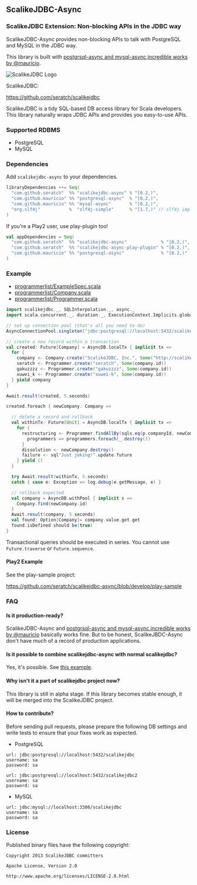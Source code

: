 ## ScalikeJDBC-Async

### ScalikeJDBC Extension: Non-blocking APIs in the JDBC way

ScalikeJDBC-Async provides non-blocking APIs to talk with PostgreSQL and MySQL in the JDBC way. 

This library is built with [postgrsql-async and mysql-async,incredible works by @mauricio](https://github.com/mauricio/postgresql-async).

![ScalikeJDBC Logo](http://scalikejdbc.org/img/logo.png)

ScalikeJDBC:

https://github.com/seratch/scalikejdbc

ScalikeJDBC is a tidy SQL-based DB access library for Scala developers. This library naturally wraps JDBC APIs and provides you easy-to-use APIs.


### Supported RDBMS

- PostgreSQL
- MySQL

### Dependencies

Add `scalikejdbc-async` to your dependencies.

```scala
libraryDependencies ++= Seq(
  "com.github.seratch"  %% "scalikejdbc-async" % "[0.2,)",
  "com.github.mauricio" %% "postgresql-async"  % "[0.2,)",
  "com.github.mauricio" %% "mysql-async"       % "[0.2,)",
  "org.slf4j"           %  "slf4j-simple"      % "[1.7,)" // slf4j implementation
)
```

If you're a Play2 user, use play-plugin too!

```scala
val appDependencies = Seq(
  "com.github.seratch"  %% "scalikejdbc-async"             % "[0.2,)",
  "com.github.seratch"  %% "scalikejdbc-async-play-plugin" % "[0.2,)",
  "com.github.mauricio" %% "postgresql-async"              % "[0.2,)"
)
```

### Example

- [programmerlist/ExampleSpec.scala](https://github.com/seratch/scalikejdbc-async/blob/master/src/test/scala/programmerlist/ExampleSpec.scala)
- [programmerlist/Company.scala](https://github.com/seratch/scalikejdbc-async/blob/master/src/test/scala/programmerlist/Company.scala)
- [programmerlist/Programmer.scala](https://github.com/seratch/scalikejdbc-async/blob/master/src/test/scala/programmerlist/Programmer.scala)

```scala
import scalikejdbc._, SQLInterpolation._, async._
import scala.concurrent._, duration._, ExecutionContext.Implicits.global

// set up connection pool (that's all you need to do)
AsyncConnectionPool.singleton("jdbc:postgresql://localhost:5432/scalikejdbc", "sa", "sa")

// create a new record within a transaction
val created: Future[Company] = AsyncDB.localTx { implicit tx =>
  for {
    company <- Company.create("ScalikeJDBC, Inc.", Some("http://scalikejdbc.org/"))
    seratch <- Programmer.create("seratch", Some(company.id))
    gakuzzzz <- Programmer.create("gakuzzzz", Some(company.id))
    xuwei_k <- Programmer.create("xuwei-k", Some(company.id))
  } yield company
}

Await.result(created, 5.seconds)

created.foreach { newCompany: Company =>

  // delete a record and rollback
  val withinTx: Future[Unit] = AsyncDB.localTx { implicit tx =>
    for {
      restructuring <- Programmer.findAllBy(sqls.eq(p.companyId, newCompany.id)).map { 
        programmers => programmers.foreach(_.destroy()) 
      }
      dissolution <- newCompany.destroy()
      failure <- sql"Just joking!".update.future
    } yield ()
  }

  try Await.result(withinTx, 5.seconds)
  catch { case e: Exception => log.debug(e.getMessage, e) }

  // rollback expected
  val company = AsyncDB.withPool { implicit s =>
    Company.find(newCompany.id)
  }
  Await.result(company, 5.seconds)
  val found: Option[Company]= company.value.get.get
  found.isDefined should be(true)
}
```

Transactional queries should be executed in series. You cannot use `Future.traverse` or `Future.sequence`.

#### Play2 Example

See the play-sample project:

https://github.com/seratch/scalikejdbc-async/blob/develop/play-sample

### FAQ

#### Is it production-ready?

ScalikeJDBC-Async and [postgrsql-async and mysql-async,incredible works by @mauricio](https://github.com/mauricio/postgresql-async) basically works fine. But to be honest, ScalikeJBDC-Async don't have much of a record of production applications.

#### Is it possible to combine scalikejdbc-async with normal scalikejdbc?

Yes, it's possible. See [this example](https://github.com/seratch/scalikejdbc-async/blob/develop/core/src/test/scala/sample/PostgreSQLSampleSpec.scala).

#### Why isn't it a part of scalikejdbc project now?

This library is still in alpha stage. If this library becomes stable enough, it will be merged into the ScalikeJDBC project.

#### How to contribute?

Before sending pull requests, please prepare the following DB settings and write tests to ensure that your fixes work as expected. 

- PostgreSQL

```
url: jdbc:postgresql://localhost:5432/scalikejdbc
username: sa
password: sa
```

```
url: jdbc:postgresql://localhost:5432/scalikejdbc2
username: sa
password: sa
```

- MySQL

```
url: jdbc:mysql://localhost:3306/scalikejdbc
username: sa
password: sa
```

### License

Published binary files have the following copyright:

```
Copyright 2013 ScalikeJDBC committers

Apache License, Version 2.0

http://www.apache.org/licenses/LICENSE-2.0.html
```

